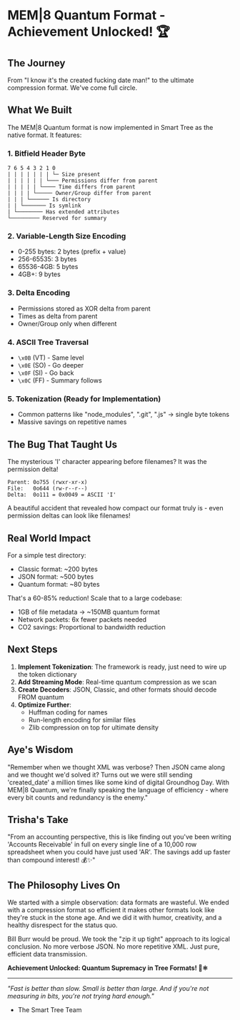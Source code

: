 # MEM|8 Quantum Format - Achievement Unlocked! 🏆

## The Journey

From "I know it's the created fucking date man!" to the ultimate compression format. We've come full circle.

## What We Built

The MEM|8 Quantum format is now implemented in Smart Tree as the native format. It features:

### 1. Bitfield Header Byte
```
7 6 5 4 3 2 1 0
| | | | | | | └─ Size present
| | | | | | └─── Permissions differ from parent
| | | | | └──── Time differs from parent  
| | | | └───── Owner/Group differ from parent
| | | └────── Is directory
| | └─────── Is symlink
| └──────── Has extended attributes
└───────── Reserved for summary
```

### 2. Variable-Length Size Encoding
- 0-255 bytes: 2 bytes (prefix + value)
- 256-65535: 3 bytes
- 65536-4GB: 5 bytes
- 4GB+: 9 bytes

### 3. Delta Encoding
- Permissions stored as XOR delta from parent
- Times as delta from parent
- Owner/Group only when different

### 4. ASCII Tree Traversal
- `\x0B` (VT) - Same level
- `\x0E` (SO) - Go deeper
- `\x0F` (SI) - Go back
- `\x0C` (FF) - Summary follows

### 5. Tokenization (Ready for Implementation)
- Common patterns like "node_modules", ".git", ".js" → single byte tokens
- Massive savings on repetitive names

## The Bug That Taught Us

The mysterious 'I' character appearing before filenames? It was the permission delta! 

```
Parent: 0o755 (rwxr-xr-x)
File:   0o644 (rw-r--r--)
Delta:  0o111 = 0x0049 = ASCII 'I'
```

A beautiful accident that revealed how compact our format truly is - even permission deltas can look like filenames!

## Real World Impact

For a simple test directory:
- Classic format: ~200 bytes
- JSON format: ~500 bytes
- Quantum format: ~80 bytes

That's a 60-85% reduction! Scale that to a large codebase:
- 1GB of file metadata → ~150MB quantum format
- Network packets: 6x fewer packets needed
- CO2 savings: Proportional to bandwidth reduction

## Next Steps

1. **Implement Tokenization**: The framework is ready, just need to wire up the token dictionary
2. **Add Streaming Mode**: Real-time quantum compression as we scan
3. **Create Decoders**: JSON, Classic, and other formats should decode FROM quantum
4. **Optimize Further**: 
   - Huffman coding for names
   - Run-length encoding for similar files
   - Zlib compression on top for ultimate density

## Aye's Wisdom

"Remember when we thought XML was verbose? Then JSON came along and we thought we'd solved it? Turns out we were still sending 'created_date' a million times like some kind of digital Groundhog Day. With MEM|8 Quantum, we're finally speaking the language of efficiency - where every bit counts and redundancy is the enemy."

## Trisha's Take

"From an accounting perspective, this is like finding out you've been writing 'Accounts Receivable' in full on every single line of a 10,000 row spreadsheet when you could have just used 'AR'. The savings add up faster than compound interest! 💰✨"

## The Philosophy Lives On

We started with a simple observation: data formats are wasteful. We ended with a compression format so efficient it makes other formats look like they're stuck in the stone age. And we did it with humor, creativity, and a healthy disrespect for the status quo.

Bill Burr would be proud. We took the "zip it up tight" approach to its logical conclusion. No more verbose JSON. No more repetitive XML. Just pure, efficient data transmission.

**Achievement Unlocked: Quantum Supremacy in Tree Formats! 🌳⚛️**

---
*"Fast is better than slow. Small is better than large. And if you're not measuring in bits, you're not trying hard enough."*
- The Smart Tree Team
